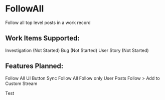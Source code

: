 # FollowAll
Follow all top level posts in a work record

## Work Items Supported:
Investigation (Not Started)
Bug (Not Started)
User Story (Not Started)

## Features Planned:
Follow All UI Button
Sync Follow All
Follow only User Posts
Follow > Add to Custom Stream

Test